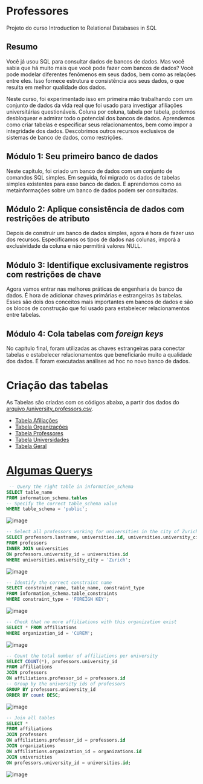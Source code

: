 # Professores
Projeto do curso Introduction to Relational Databases in SQL

## Resumo

Você já usou SQL para consultar dados de bancos de dados. Mas você sabia que há muito mais que você pode fazer com bancos de dados? Você pode modelar diferentes fenômenos em seus dados, bem como as relações entre eles. Isso fornece estrutura e consistência aos seus dados, o que resulta em melhor qualidade dos dados. 

Neste curso, foi experimentado isso em primeira mão trabalhando com um conjunto de dados da vida real que foi usado para investigar afiliações universitárias questionáveis. Coluna por coluna, tabela por tabela, podemos desbloquear e admirar todo o potencial dos bancos de dados. Aprendemos como criar tabelas e especificar seus relacionamentos, bem como impor a integridade dos dados. Descobrimos outros recursos exclusivos de sistemas de banco de dados, como restrições.

## Módulo 1: Seu primeiro banco de dados

Neste capítulo, foi criado um banco de dados com um conjunto de comandos SQL simples. Em seguida, foi migrado os dados de tabelas simples existentes para esse banco de dados. E aprendemos como as metainformações sobre um banco de dados podem ser consultadas.

## Módulo 2: Aplique consistência de dados com restrições de atributo

Depois de construir um banco de dados simples, agora é hora de fazer uso dos recursos. Especificamos os tipos de dados nas colunas, imporá a exclusividade da coluna e não permitirá valores NULL.

## Módulo 3: Identifique exclusivamente registros com restrições de chave

Agora vamos entrar nas melhores práticas de engenharia de banco de dados. É hora de adicionar chaves primárias e estrangeiras às tabelas. Esses são dois dos conceitos mais importantes em bancos de dados e são os blocos de construção que foi usado para estabelecer relacionamentos entre tabelas.

## Módulo 4: Cola tabelas com *foreign keys*

No capítulo final, foram utilizadas as chaves estrangeiras para conectar tabelas e estabelecer relacionamentos que beneficiarão muito a qualidade dos dados. E foram executadas análises ad hoc no novo banco de dados.

# Criação das tabelas

As Tabelas são criadas com os códigos abaixo, a partir dos dados do [arquivo /university_professors.csv](/university_professors.csv).

* [Tabela Afiliações](/Criação_das_tabelas_relacionais/Table_affiliations.sql)
* [Tabela Organizações](/Criação_das_tabelas_relacionais/Table_organizations.sql)
* [Tabela Professores](/Criação_das_tabelas_relacionais/Table_Professors.sql)
* [Tabela Universidades](/Criação_das_tabelas_relacionais/Table_universities.sql)
* [Tabela Geral](/Criação_das_tabelas_relacionais/Table_university_Professors.sql)

# [Algumas Querys](/Querys_Geral.sql)

```SQL
 -- Query the right table in information_schema
SELECT table_name 
FROM information_schema.tables
-- Specify the correct table_schema value
WHERE table_schema = 'public';
```
![image](https://user-images.githubusercontent.com/128917882/232499562-9dc89d65-61dd-4034-a34e-ca903ee12a05.png)

```SQL
-- Select all professors working for universities in the city of Zurich
SELECT professors.lastname, universities.id, universities.university_city
FROM professors
INNER JOIN universities
ON professors.university_id = universities.id
WHERE universities.university_city = 'Zurich';
```
![image](https://user-images.githubusercontent.com/128917882/232500028-15b43599-5312-4629-9d05-0feb82365a29.png)

```SQL
-- Identify the correct constraint name
SELECT constraint_name, table_name, constraint_type
FROM information_schema.table_constraints
WHERE constraint_type = 'FOREIGN KEY';
```
![image](https://user-images.githubusercontent.com/128917882/232500157-74630243-d03e-4313-aa84-97b625fa7b7d.png)

```SQL
-- Check that no more affiliations with this organization exist
SELECT * FROM affiliations
WHERE organization_id = 'CUREM';
```

![image](https://user-images.githubusercontent.com/128917882/232500275-ea5cb249-1dbf-44d0-a817-0011cc3031ee.png)

```SQL
-- Count the total number of affiliations per university
SELECT COUNT(*), professors.university_id 
FROM affiliations
JOIN professors
ON affiliations.professor_id = professors.id
-- Group by the university ids of professors
GROUP BY professors.university_id
ORDER BY count DESC;
```

![image](https://user-images.githubusercontent.com/128917882/232500375-60f3e19b-911d-4358-81d3-58492daf9dea.png)

```SQL
-- Join all tables
SELECT *
FROM affiliations
JOIN professors
ON affiliations.professor_id = professors.id
JOIN organizations
ON affiliations.organization_id = organizations.id
JOIN universities
ON professors.university_id = universities.id;
```
![image](https://user-images.githubusercontent.com/128917882/232501415-4d44fe78-c455-439b-88e0-81ec6357543d.png)



